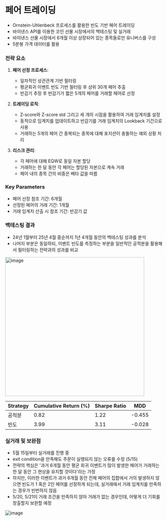 # 페어 트레이딩
- Ornstein-Uhlenbeck 프로세스를 활용한 빈도 기반 페어 트레이딩
- 바이낸스 API를 이용한 코인 선물 시장에서의 백테스팅 및 실거래
- 바이낸스 선물 시장에서 6개월 이상 상장되어 있는 종목들로만 유니버스를 구성
- 5분봉 가격 데이터를 활용

### 전략 요소

1. **페어 선정 프로세스**:
   - 일차적인 상관관계 기반 필터링
   - 평균회귀 이벤트 빈도 기반 필터링 후 상위 30개 페어 추출
   - 반감기 추정 후 반감기가 짧은 5개의 페어를 거래할 페어로 선정

2. **트레이딩 로직**:
   - Z-score와 Z-score std 그리고 세 개의 시점을 활용하여 거래 임계치를 설정
   - 동적으로 임계치를 업데이트하고 반감기를 거래 임계치의 Lookback 기간으로 사용
   - 거래하는 5개의 페어 간 중복되는 종목에 대해 포지션이 충돌하는 예외 상황 처리

3. **리스크 관리**:
   - 각 페어에 대해 EQW로 동일 자본 할당
   - 거래하는 한 달 동안 각 페어는 할당된 자본으로 계속 거래
   - 페어 내의 종목 간의 비중은 베타 값을 따름

### Key Parameters
- 페어 선정 참조 기간: 6개월
- 선정된 페어의 거래 기간: 1개월
- 거래 임계치 산출 시 참조 기간: 반감기 값

### 백테스팅 결과
- 24년 1월부터 25년 4월 중순까지 1년 4개월 동안의 백테스팅 성과를 분석
- 나머지 부분은 동일하되, 이벤트 빈도를 측정하는 부분을 일반적인 공적분을 활용해서 필터링하는 전략과의 성과를 비교

<img width="443" alt="image" src="https://github.com/user-attachments/assets/ba8b4ea2-5368-4f59-9587-78ab33a613f8" />

| Strategy | Cumulative Return (%) | Sharpe Ratio | MDD |
|----------|-----------------------|--------------|-----|
|   공적분   |          0.82  | 1.22 | -0.455
|    빈도   | 3.99  | 3.11 | -0.028

### 실거래 및 보완점
- 5월 15일부터 실거래를 진행 중
- exit condition을 만족해도 주문이 실행되지 않는 오류를 수정 (5/15)
- 전략의 핵심은 '과거 6개월 동안 평균 회귀 이벤트가 많이 발생한 페어가 거래하는 한 달 동안 그 현상을 유지할 것이다'라는 가정
- 하지만, 이러한 이벤트가 과거 6개월 동안 전체 페어의 집합에서 거의 발생하지 않으면 빈도가 1 혹은 2인 페어를 선정하게 되는데, 실거래에서 거래 임계치를 만족하는 경우가 빈번하지 않음
- 5/20, 5/21이 거래 조건을 만족하지 않아 거래가 없는 경우인데, 어떻게 더 기회를 창출할지 보완할 예정

![image](https://github.com/user-attachments/assets/88d625e1-49ea-4f1d-9f05-6018541b0b68)


